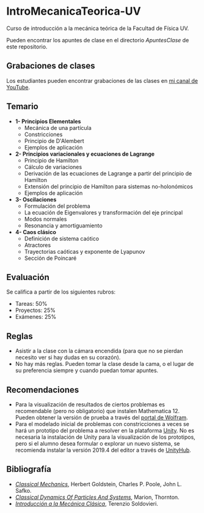 # IntroMecanicaTeorica-UV
Curso de introducción a la mecánica teórica de la Facultad de Física UV.

Pueden encontrar los apuntes de clase en el directorio *ApuntesClase* de este repositorio.

## Grabaciones de clases
Los estudiantes pueden encontrar grabaciones de las clases en [mi canal de YouTube](https://www.youtube.com/playlist?list=PLO3arg4juFVbOw8xxGHsddYMhaL5gjzWM).


## Temario
* **1- Principios Elementales**
    - Mecánica de una partícula
    - Constricciones
    - Principio de D'Alembert
    - Ejemplos de aplicación
* **2- Principios variacionales y ecuaciones de Lagrange**
    - Principio de Hamilton
    - Cálculo de variaciones
    - Derivación de las ecuaciones de Lagrange a partir del principio de Hamilton
    - Extensión del principio de Hamilton para sistemas no-holonómicos
    - Ejemplos de aplicación
* **3- Oscilaciones**
    - Formulación del problema
    - La ecuación de Eigenvalores y transformación del eje principal
    - Modos normales
    - Resonancia y amortiguamiento
* **4- Caos clásico**
    - Definición de sistema caótico
    - Atractores
    - Trayectorias caóticas y exponente de Lyapunov
    - Sección de Poincaré

## Evaluación
Se califica a partir de los siguientes rubros:

* Tareas: 50%
* Proyectos: 25%
* Exámenes: 25%

## Reglas 

- Asistir a la clase con la cámara encendida (para que no se pierdan necesito ver si hay dudas en su corazón). 
- No hay más reglas. Pueden tomar la clase desde la cama, o el lugar de su preferencia siempre y cuando puedan tomar apuntes.

## Recomendaciones
- Para la visualización de resultados de ciertos problemas es recomendable  (pero no obligatorio) que instalen Mathematica 12. Pueden obtener la versión de prueba a través del [portal de Wolfram](https://www.wolfram.com/mathematica/trial/).
- Para el modelado inicial de problemas con constricciones a veces se hará un prototipo del problema a resolver en la plataforma [Unity](https://unity.com/). No es necesaria la instalación de Unity para la visualización de los prototipos, pero si el alumno desea formular o explorar un nuevo sistema, se recomienda instalar la versión 2019.4 del editor a través de [UnityHub](https://unity3d.com/get-unity/download).

## Bibliografía
- [*Classical Mechanics*](http://poincare.matf.bg.ac.rs/~zarkom/Book_Mechanics_Goldstein_Classical_Mechanics_optimized.pdf "Goldstein"), Herbert Goldstein, Charles P. Poole, John L. Safko.
- [*Classical Dynamics Of Particles And Systems*](https://www.zuj.edu.jo/download/classical-dynamics-of-particles-and-systems-marion-thornton-pdf/ "Marion"), Marion, Thornton.
- [*Introducción a la Mecánica Clásica*](https://www.dropbox.com/s/1f6o06s9ogynba2/IntMecClasAct182020.pdf?dl=0 "LinkLibro"), Terenzio Soldovieri.